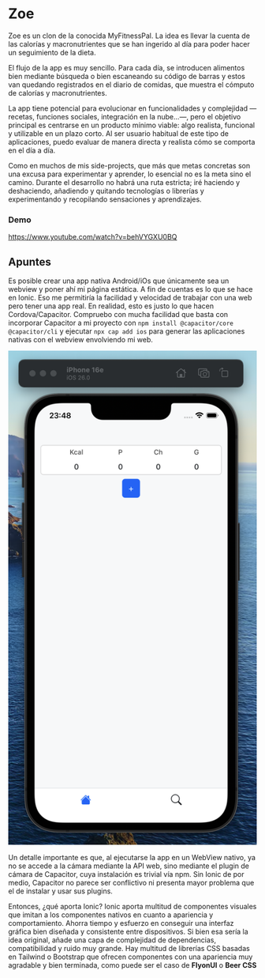 # Zoe

Zoe es un clon de la conocida MyFitnessPal. La idea es llevar la cuenta de las calorías y macronutrientes que se han ingerido al día para poder hacer un seguimiento de la dieta.

El flujo de la app es muy sencillo. Para cada día, se introducen alimentos bien mediante búsqueda o bien escaneando su código de barras y estos van quedando registrados en el diario de comidas, que muestra el cómputo de calorías y macronutrientes.

La app tiene potencial para evolucionar en funcionalidades y complejidad —recetas, funciones sociales, integración en la nube…—, pero el objetivo principal es centrarse en un producto mínimo viable: algo realista, funcional y utilizable en un plazo corto. Al ser usuario habitual de este tipo de aplicaciones, puedo evaluar de manera directa y realista cómo se comporta en el día a día.

Como en muchos de mis side-projects, que más que metas concretas son una excusa para experimentar y aprender, lo esencial no es la meta sino el camino. Durante el desarrollo no habrá una ruta estricta; iré haciendo y deshaciendo, añadiendo y quitando tecnologías o librerías y experimentando y recopilando sensaciones y aprendizajes.

### Demo

https://www.youtube.com/watch?v=behVYGXU0BQ

## Apuntes

Es posible crear una app nativa Android/iOs que únicamente sea un webview y poner ahí mi página estática. A fin de cuentas es lo que se hace en Ionic. Eso me permitiría la facilidad y velocidad de trabajar con una web pero tener una app real. En realidad, esto es justo lo que hacen Cordova/Capacitor. Compruebo con mucha facilidad que basta con incorporar Capacitor a mi proyecto con `npm install @capacitor/core @capacitor/cli` y ejecutar `npx cap add ios` para generar las aplicaciones nativas con el webview envolviendo mi web.

![](/docs/ios-sim.png)

Un detalle importante es que, al ejecutarse la app en un WebView nativo, ya no se accede a la cámara mediante la API web, sino mediante el plugin de cámara de Capacitor, cuya instalación es trivial vía npm. Sin Ionic de por medio, Capacitor no parece ser conflictivo ni presenta mayor problema que el de instalar y usar sus plugins.

Entonces, ¿qué aporta Ionic? Ionic aporta multitud de componentes visuales que imitan a los componentes nativos en cuanto a apariencia y comportamiento. Ahorra tiempo y esfuerzo en conseguir una interfaz gráfica bien diseñada y consistente entre dispositivos. Si bien esa sería la idea original, añade una capa de complejidad de dependencias, compatibilidad y ruido muy grande. Hay multitud de librerías CSS basadas en Tailwind o Bootstrap que ofrecen componentes con una apariencia muy agradable y bien terminada, como puede ser el caso de **FlyonUI** o **Beer CSS**
